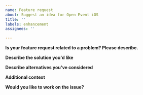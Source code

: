 ```yaml
---
name: Feature request
about: Suggest an idea for Open Event iOS
title: ''
labels: enhancement
assignees: ''

---
```


**Is your feature request related to a problem? Please describe.**  
<!--A clear and concise description of what the problem is.-->

**Describe the solution you'd like**  
<!--A clear and concise description of what you want to happen.-->

**Describe alternatives you've considered**  
<!--A clear and concise description of any alternative solutions or features you've considered.-->

**Additional context**  
<!--Add any other context or screenshots about the feature request here.-->

**Would you like to work on the issue?**

<!--Let us know if this issue should be assigned to you or tell us who you think could help to solve this issue.-->
